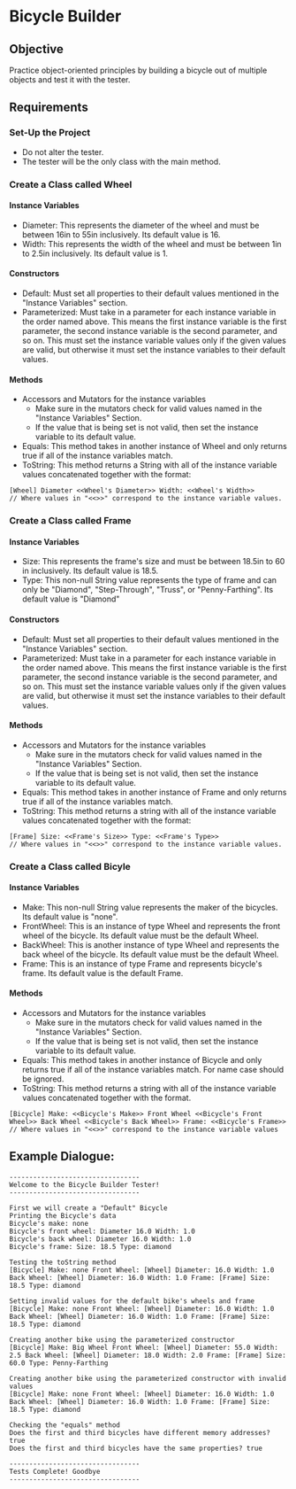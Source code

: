 # Bicycle Builder

## Objective

Practice object-oriented principles by building a bicycle out of multiple objects and test it with the tester.

## Requirements

### Set-Up the Project

- Do not alter the tester.
- The tester will be the only class with the main method.

### Create a Class called Wheel

#### Instance Variables

- Diameter: This represents the diameter of the wheel and must be between 16in to 55in inclusively. Its default value is 16.
- Width: This represents the width of the wheel and must be between 1in to 2.5in inclusively. Its default value is 1.

#### Constructors

- Default: Must set all properties to their default values mentioned in the "Instance Variables" section.
- Parameterized: Must take in a parameter for each instance variable in the order named above. This means the first instance variable is the first parameter, the second instance variable is the second parameter, and so on. This must set the instance variable values only if the given values are valid, but otherwise it must set the instance variables to their default values.

#### Methods

- Accessors and Mutators for the instance variables
    - Make sure in the mutators check for valid values named in the "Instance Variables" Section.
    - If the value that is being set is not valid, then set the instance variable to its default value.
- Equals: This method takes in another instance of Wheel and only returns true if all of the instance variables match.
- ToString: This method returns a String with all of the instance variable values concatenated together with the format:  
```
[Wheel] Diameter <<Wheel's Diameter>> Width: <<Wheel's Width>>  
// Where values in "<<>>" correspond to the instance variable values.
```
### Create a Class called Frame

#### Instance Variables

- Size: This represents the frame's size and must be between 18.5in to 60 in inclusively. Its default value is 18.5.
- Type: This non-null String value represents the type of frame and can only be "Diamond", "Step-Through", "Truss", or "Penny-Farthing". Its default value is "Diamond"

#### Constructors

- Default: Must set all properties to their default values mentioned in the "Instance Variables" section.
- Parameterized: Must take in a parameter for each instance variable in the order named above. This means the first instance variable is the first parameter, the second instance variable is the second parameter, and so on. This must set the instance variable values only if the given values are valid, but otherwise it must set the instance variables to their default values.

#### Methods

- Accessors and Mutators for the instance variables
    - Make sure in the mutators check for valid values named in the "Instance Variables" Section.
    - If the value that is being set is not valid, then set the instance variable to its default value.
- Equals: This method takes in another instance of Frame and only returns true if all of the instance variables match.
- ToString: This method returns a string with all of the instance variable values concatenated together with the format:
```
[Frame] Size: <<Frame's Size>> Type: <<Frame's Type>>  
// Where values in "<<>>" correspond to the instance variable values.
```

### Create a Class called Bicyle

#### Instance Variables

- Make: This non-null String value represents the maker of the bicycles. Its default value is "none".
- FrontWheel: This is an instance of type Wheel and represents the front wheel of the bicycle. Its default value must be the default Wheel.
- BackWheel: This is another instance of type Wheel and represents the back wheel of the bicycle. Its default value must be the default Wheel.
- Frame: This is an instance of type Frame and represents bicycle's frame. Its default value is the default Frame.

#### Methods

- Accessors and Mutators for the instance variables
    - Make sure in the mutators check for valid values named in the "Instance Variables" Section.
    - If the value that is being set is not valid, then set the instance variable to its default value.
- Equals: This method takes in another instance of Bicycle and only returns true if all of the instance variables match. For name case should be ignored.
- ToString: This method returns a string with all of the instance variable values concatenated together with the format.
```
[Bicycle] Make: <<Bicycle's Make>> Front Wheel <<Bicycle's Front Wheel>> Back Wheel <<Bicycle's Back Wheel>> Frame: <<Bicycle's Frame>>  
// Where values in "<<>>" correspond to the instance variable values
```


## Example Dialogue:
```
---------------------------------  
Welcome to the Bicycle Builder Tester!  
---------------------------------  
  
First we will create a "Default" Bicycle  
Printing the Bicycle's data  
Bicycle's make: none  
Bicycle's front wheel: Diameter 16.0 Width: 1.0  
Bicycle's back wheel: Diameter 16.0 Width: 1.0  
Bicycle's frame: Size: 18.5 Type: diamond  
  
Testing the toString method  
[Bicycle] Make: none Front Wheel: [Wheel] Diameter: 16.0 Width: 1.0 Back Wheel: [Wheel] Diameter: 16.0 Width: 1.0 Frame: [Frame] Size: 18.5 Type: diamond  
  
Setting invalid values for the default bike's wheels and frame  
[Bicycle] Make: none Front Wheel: [Wheel] Diameter: 16.0 Width: 1.0 Back Wheel: [Wheel] Diameter: 16.0 Width: 1.0 Frame: [Frame] Size: 18.5 Type: diamond  
  
Creating another bike using the parameterized constructor  
[Bicycle] Make: Big Wheel Front Wheel: [Wheel] Diameter: 55.0 Width: 2.5 Back Wheel: [Wheel] Diameter: 18.0 Width: 2.0 Frame: [Frame] Size: 60.0 Type: Penny-Farthing  
  
Creating another bike using the parameterized constructor with invalid values  
[Bicycle] Make: none Front Wheel: [Wheel] Diameter: 16.0 Width: 1.0 Back Wheel: [Wheel] Diameter: 16.0 Width: 1.0 Frame: [Frame] Size: 18.5 Type: diamond  
  
Checking the "equals" method  
Does the first and third bicycles have different memory addresses? true  
Does the first and third bicycles have the same properties? true  
  
---------------------------------  
Tests Complete! Goodbye  
---------------------------------  
```